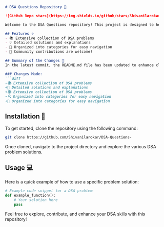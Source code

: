 ```markdown
# DSA Questions Repository 📖

![GitHub Repo stars](https://img.shields.io/github/stars/Shivanilarokar/DSA-Questions-) ![GitHub forks](https://img.shields.io/github/forks/Shivanilarokar/DSA-Questions-) ![GitHub issues](https://img.shields.io/github/issues/Shivanilarokar/DSA-Questions-)

Welcome to the DSA Questions repository! This project is designed to help you sharpen your data structures and algorithms skills through a variety of programming challenges.

## Features ✨
- 📚 Extensive collection of DSA problems
- 💡 Detailed solutions and explanations
- 📂 Organized into categories for easy navigation
- 🙌 Community contributions are welcome!

## Summary of the Changes 📝
In the latest commit, the README.md file has been updated to enhance clarity and improve the overall structure. The following changes have been made:

### Changes Made:
```diff
-📚 Extensive collection of DSA problems
+📖 Detailed solutions and explanations
+📚 Extensive collection of DSA problems
-🔍 Organized into categories for easy navigation
+📂 Organized into categories for easy navigation
```

## Installation 🚀
To get started, clone the repository using the following command:
```bash
git clone https://github.com/Shivanilarokar/DSA-Questions-
```
Once cloned, navigate to the project directory and explore the various DSA problem solutions.

## Usage 💻
Here is a quick example of how to use a specific problem solution:

```python
# Example code snippet for a DSA problem
def example_function():
    # Your solution here
    pass
```

Feel free to explore, contribute, and enhance your DSA skills with this repository!
```
